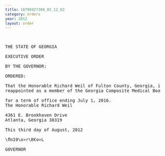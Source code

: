 ```yaml
---
title: 18790427308_03_12_02
category: orders
year: 2012
layout: order
---
```


<pre> 

THE STATE OF GEORGIA

EXECUTIVE ORDER

BY THE GOVERNOR:

ORDERED:

That the Honorable Richard Weil of Fulton County, Georgia, is
reappointed as a member of the Georgia Composite Medical Board

for a term of office ending July 1, 2016.
The Honorable Richard Weil

4361 E. Brookhaven Drive
Atlanta, Georgia 30319

This third day of August, 2012

\ﬂnI0\o»r\B€o«L

GOVERNOR

</pre>
